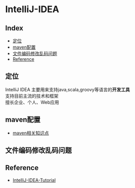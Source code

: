 IntelliJ-IDEA
===

Index
---
- [定位](#定位)
- [maven配置](#maven配置)
- [文件编码修改乱码问题](#文件编码修改乱码问题)
- [Reference](#Reference)

## 定位
IntelliJ IDEA 主要用来支持java,scala,groovy等语言的**开发工具**<br/>
支持目前主流的技术和框架<br/>
擅长企业、个人、Web应用

## maven配置
- [maven相关知识点](./Maven.md)

## 文件编码修改乱码问题



## Reference
- [IntelliJ-IDEA-Tutorial](https://github.com/Tayhh/IntelliJ-IDEA-Tutorial)
